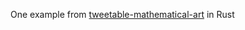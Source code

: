 One example from [tweetable-mathematical-art](https://codegolf.stackexchange.com/questions/35569/tweetable-mathematical-art) in Rust
